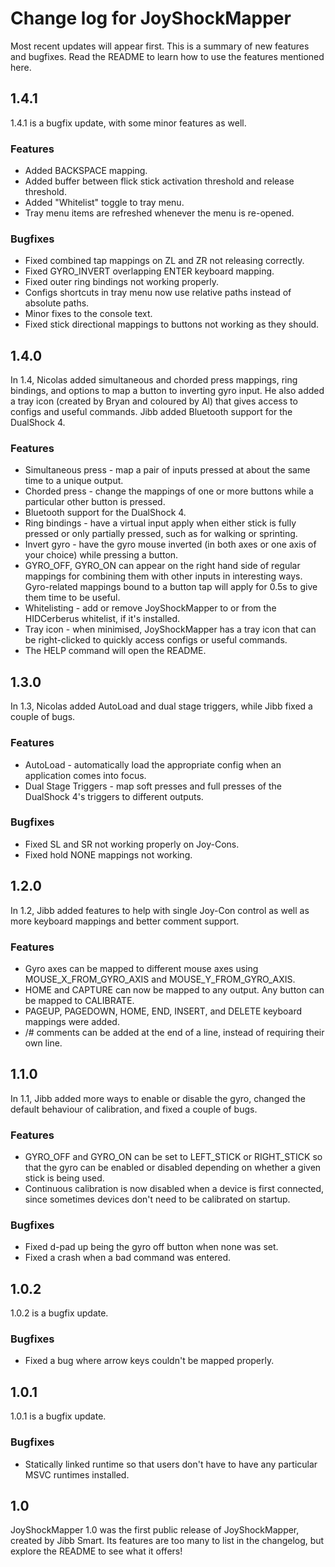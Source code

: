 
# Change log for JoyShockMapper
Most recent updates will appear first.
This is a summary of new features and bugfixes. Read the README to learn how to use the features mentioned here.

## 1.4.1
1.4.1 is a bugfix update, with some minor features as well.

### Features
* Added BACKSPACE mapping.
* Added buffer between flick stick activation threshold and release threshold.
* Added "Whitelist" toggle to tray menu.
* Tray menu items are refreshed whenever the menu is re-opened.

### Bugfixes
* Fixed combined tap mappings on ZL and ZR not releasing correctly.
* Fixed GYRO_INVERT overlapping ENTER keyboard mapping.
* Fixed outer ring bindings not working properly.
* Configs shortcuts in tray menu now use relative paths instead of absolute paths.
* Minor fixes to the console text.
* Fixed stick directional mappings to buttons not working as they should.

## 1.4.0
In 1.4, Nicolas added simultaneous and chorded press mappings, ring bindings, and options to map a button to inverting gyro input. He also added a tray icon (created by Bryan and coloured by Al) that gives access to configs and useful commands. Jibb added Bluetooth support for the DualShock 4.

### Features
* Simultaneous press - map a pair of inputs pressed at about the same time to a unique output.
* Chorded press - change the mappings of one or more buttons while a particular other button is pressed.
* Bluetooth support for the DualShock 4.
* Ring bindings - have a virtual input apply when either stick is fully pressed or only partially pressed, such as for walking or sprinting.
* Invert gyro - have the gyro mouse inverted (in both axes or one axis of your choice) while pressing a button.
* GYRO\_OFF, GYRO\_ON can appear on the right hand side of regular mappings for combining them with other inputs in interesting ways. Gyro-related mappings bound to a button tap will apply for 0.5s to give them time to be useful.
* Whitelisting - add or remove JoyShockMapper to or from the HIDCerberus whitelist, if it's installed.
* Tray icon - when minimised, JoyShockMapper has a tray icon that can be right-clicked to quickly access configs or useful commands.
* The HELP command will open the README.

## 1.3.0
In 1.3, Nicolas added AutoLoad and dual stage triggers, while Jibb fixed a couple of bugs.

### Features
* AutoLoad - automatically load the appropriate config when an application comes into focus.
* Dual Stage Triggers - map soft presses and full presses of the DualShock 4's triggers to different outputs.

### Bugfixes
* Fixed SL and SR not working properly on Joy-Cons.
* Fixed hold NONE mappings not working.

## 1.2.0
In 1.2, Jibb added features to help with single Joy-Con control as well as more keyboard mappings and better comment support.

### Features
* Gyro axes can be mapped to different mouse axes using MOUSE\_X\_FROM\_GYRO\_AXIS and MOUSE\_Y\_FROM\_GYRO\_AXIS.
* HOME and CAPTURE can now be mapped to any output. Any button can be mapped to CALIBRATE.
* PAGEUP, PAGEDOWN, HOME, END, INSERT, and DELETE keyboard mappings were added.
* /# comments can be added at the end of a line, instead of requiring their own line.

## 1.1.0
In 1.1, Jibb added more ways to enable or disable the gyro, changed the default behaviour of calibration, and fixed a couple of bugs.

### Features
* GYRO\_OFF and GYRO\_ON can be set to LEFT\_STICK or RIGHT\_STICK so that the gyro can be enabled or disabled depending on whether a given stick is being used.
* Continuous calibration is now disabled when a device is first connected, since sometimes devices don't need to be calibrated on startup.

### Bugfixes
* Fixed d-pad up being the gyro off button when none was set.
* Fixed a crash when a bad command was entered.

## 1.0.2
1.0.2 is a bugfix update.

### Bugfixes
* Fixed a bug where arrow keys couldn't be mapped properly.

## 1.0.1
1.0.1 is a bugfix update.

### Bugfixes
* Statically linked runtime so that users don't have to have any particular MSVC runtimes installed.

## 1.0
JoyShockMapper 1.0 was the first public release of JoyShockMapper, created by Jibb Smart. Its features are too many to list in the changelog, but explore the README to see what it offers!
